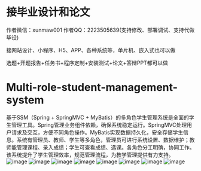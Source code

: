 # 接毕业设计和论文
作者微信：xunmaw001  作者QQ：2223505639(支持修改、部署调试、支持代做毕设)

接网站设计、小程序、H5、APP、各种系统等，单片机、嵌入式也可以做

选题+开题报告+任务书+程序定制+安装测试+论文+答辩PPT都可以做
# Multi-role-student-management-system
基于SSM（Spring + SpringMVC + MyBatis）的多角色学生管理系统是全面的学生管理工具。Spring管理业务组件依赖，确保系统稳定运行。SpringMVC处理用户请求及交互，方便不同角色操作。MyBatis实现数据持久化，安全存储学生信息。系统有管理员、教师、学生等多角色，管理员可进行系统设置、数据维护；教师能管理课程、录入成绩；学生可查看成绩、选课。各角色分工明确，协同工作。该系统提升了学生管理效率，规范管理流程，为教学管理提供有力支持。
![image](https://github.com/user-attachments/assets/0c0734c3-01b5-4100-bc3d-447bac6cc589)
![image](https://github.com/user-attachments/assets/6aacc959-7716-45d2-9cac-5a261d7ca0da)
![image](https://github.com/user-attachments/assets/5513d2b1-9a8e-4cad-9b49-7479b8ae0305)
![image](https://github.com/user-attachments/assets/e1151830-9ae1-4e05-9144-b1f2d9407c56)
![image](https://github.com/user-attachments/assets/fe610378-519a-4ea7-bce9-ea2cc5ae4144)
![image](https://github.com/user-attachments/assets/3308677b-447d-4a40-a09f-0e5f87edd499)
![image](https://github.com/user-attachments/assets/a9deadd0-c515-4a96-8097-070be744f84c)
![image](https://github.com/user-attachments/assets/3da15843-308d-4da3-a9ef-046e17373679)
